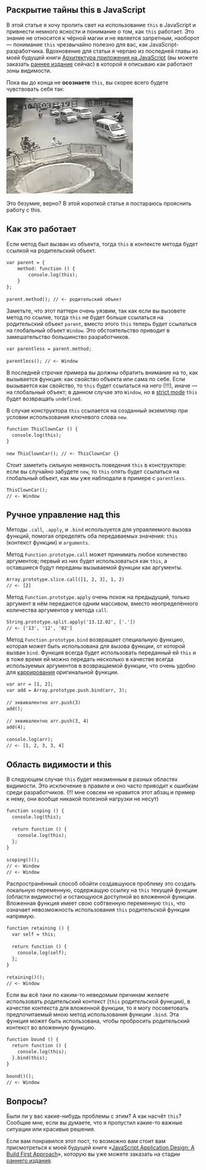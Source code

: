 Раскрытие тайны this в JavaScript
------------------------------------------------------------

В этой статье я хочу пролить свет на использование `this` в JavaScript и привнести немного ясности и понимание о том, как `this` работает. Это знание не относится к чёрной магии и не является запретным, наоборот — понимание `this` чрезвычайно полезно для вас, как JavaScript-разработчика. Вдохновение для статьи я черпаю из последней главы из моей будущей книги [Архитектура приложения на JavaScript][2] (вы можете заказать [раннее издание][3] сейчас) в которой я описываю как работают зоны видимости.

Пока вы до конца не **осознаете** `this`, вы скорее всего будете чувствовать себя так:

![Хаос][4]

Это безумие, верно? В этой короткой статье я постараюсь прояснить работу с this.


## Как это работает

Если метод был вызван из объекта, тогда `this` в контексте метода будет ссылкой на родительский объект.

    var parent = {
        method: function () {
            console.log(this);
        }
    };
    
    parent.method(); // <- родительский объект

Заметьте, что этот паттерн очень уязвим, так как если вы вызовете метод по ссылке, тогда `this` не будет больше ссылаться на родительский объект `parent`, вместо этого `this` теперь будет ссылаться на глобальный объект `Window`. Это обстоятельство приводит в замешательство большинство разработчиков.

    var parentless = parent.method;
    
    parentless(); // <- Window

В последней строчке примера вы должны обратить внимание на то, как вызывается функция: как свойство объекта или сама по себе. Если вызывается как свойство, то `this` будет ссылаться на него (!!!), иначе — на глобальный объект; в данном случае это `Window`, но в [strict mode][5] `this` будет возвращать `undefined`.

В случае конструктора `this` ссылается на созданный экземпляр при условии использования ключевого слова `new`.

    function ThisClownCar () {
      console.log(this);
    }
    
    new ThisClownCar(); // <- ThisClownCar {}

Стоит заметить сильную неявность поведения `this` в конструкторе: если вы случайно забудете `new`, то `this` опять будет ссылаться на глобальный объект, как мы уже наблюдали в примере с `parentless`.

    ThisClownCar();
    // <- Window


## Ручное управление над this

Методы `.call`, `.apply`, и `.bind` используется для управляемого вызова функций, помогая определять оба передаваемых значения: `this` (контекст функции) и `arguments`.

Метод `Function.prototype.call` может принимать любое количество аргументов; первый из них будет использоваться как `this`, а оставшиеся будут переданы вызываемой функции как аргументы.

    Array.prototype.slice.call([1, 2, 3], 1, 2)
    // <- [2]

Метод `Function.prototype.apply` очень похож на предыдущий, только аргумент в нём передаются одним массивом, вместо неопределённого количества аргументов у метода `call`.

    String.prototype.split.apply('13.12.02', ['.'])
    // <- ['13', '12', '02']

Метод `Function.prototype.bind` возвращает специальную функцию, которая может быть использована для вызова функции, от которой вызван `bind`. Функция всегда будет использовать переданный ей `this` и в тоже время ей можно передать несколько в качестве всегда используемых аргументов в возвращаемой функции, что очень удобно для [каррирования][6] оригинальной функции.

    var arr = [1, 2];
    var add = Array.prototype.push.bind(arr, 3);
    
    // эквивалентно arr.push(3)
    add();
    
    // эквивалентно arr.push(3, 4)
    add(4);
    
    console.log(arr);
    // <- [1, 2, 3, 3, 4]


## Область видимости и this

В следующем случае `this` будет неизменным в разных областях видимости. Это исключение в правиле и оно часто приводит к ошибкам среди разработчиков. (!!! мне совсем не нравится этот абзац и пример к нему, они вообще никакой полезной нагрузки не несут)

    function scoping () {
      console.log(this);
    
      return function () {
        console.log(this);
      };
    }
    
    scoping()();
    // <- Window
    // <- Window

Распространённый способ обойти создавшуюся проблему это создать локальную переменную, содержащую ссылку на `this` текущей функции (области видимости) и остающуюся доступной во вложенной функции. Вложенная функция имеет свою собтвенную переменную `this`, что означает невозможность использования `this` родительской функции напрямую.

    function retaining () {
      var self = this;
    
      return function () {
        console.log(self);
      };
    }
    
    retaining()();
    // <- Window

Если вы всё таки по каким-то неведомым причинам желаете использовать родительский контекст (`this` родительской функции), в качестве контекста для вложенной функции, то я могу посоветовать предпочитаемый мною метод использования функции `.bind`. Эта функция может быть использована, чтобы пробросить родительский контекст во вложенную функцию.

    function bound () {
      return function () {
        console.log(this);
      }.bind(this);
    }
    
    bound()();
    // <- Window

## Вопросы?

Были ли у вас какие-нибудь проблемы с этим? А как насчёт `this`? Сообщие мне, если вы думаете, что я пропустил какие-то важные ситуации или красивые решения.

Если вам понравился этот пост, то возможно вам стоит вам присмотреться к моей будущей книге «[JavaScript Application Design: A Build First Approach][2]», которую вы уже можете заказать на стадии [раннего издания][3].

[1]: http://flippinawesome.org/authors/nicolas-bevacqua

[2]: http://bevacqua.io/buildfirst "JavaScript Application Design: A Build First Approach"
[3]: http://bevacqua.io/bf/book
[4]: img/chaos.gif

[5]: https://developer.mozilla.org/en-US/docs/Web/JavaScript/Reference/Functions_and_function_scope/Strict_mode "Strict mode explained on MDN"
[6]: http://ru.wikipedia.org/wiki/Каррирование "Каррирование on Wikipedia"

